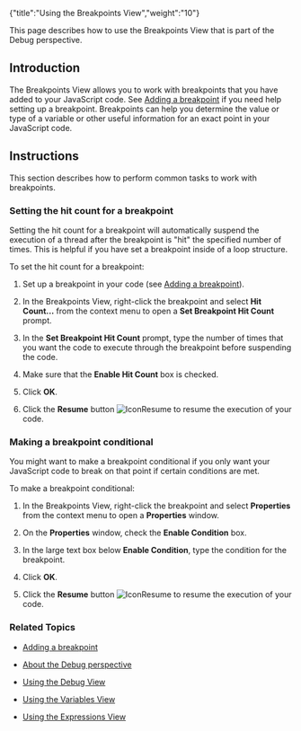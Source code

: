 {"title":"Using the Breakpoints View","weight":"10"}

This page describes how to use the Breakpoints View that is part of the Debug perspective.

## Introduction

The Breakpoints View allows you to work with breakpoints that you have added to your JavaScript code. See [Adding a breakpoint](/docs/appc/Axway_Appcelerator_Studio/Axway_Appcelerator_Studio_Guide/Web_Development/JavaScript_Development/Debugging_JavaScript/Adding_a_breakpoint/) if you need help setting up a breakpoint. Breakpoints can help you determine the value or type of a variable or other useful information for an exact point in your JavaScript code.

## Instructions

This section describes how to perform common tasks to work with breakpoints.

### Setting the hit count for a breakpoint

Setting the hit count for a breakpoint will automatically suspend the execution of a thread after the breakpoint is "hit" the specified number of times. This is helpful if you have set a breakpoint inside of a loop structure.

To set the hit count for a breakpoint:

1. Set up a breakpoint in your code (see [Adding a breakpoint](/docs/appc/Axway_Appcelerator_Studio/Axway_Appcelerator_Studio_Guide/Web_Development/JavaScript_Development/Debugging_JavaScript/Adding_a_breakpoint/)).

2. In the Breakpoints View, right-click the breakpoint and select **Hit Count...** from the context menu to open a **Set Breakpoint Hit Count** prompt.

3. In the **Set Breakpoint Hit Count** prompt, type the number of times that you want the code to execute through the breakpoint before suspending the code.

4. Make sure that the **Enable Hit Count** box is checked.

5. Click **OK**.

6. Click the **Resume** button ![IconResume](/Images/appc/download/attachments/30083105/IconResume.png) to resume the execution of your code.

### Making a breakpoint conditional

You might want to make a breakpoint conditional if you only want your JavaScript code to break on that point if certain conditions are met.

To make a breakpoint conditional:

1. In the Breakpoints View, right-click the breakpoint and select **Properties** from the context menu to open a **Properties** window.

2. On the **Properties** window, check the **Enable Condition** box.

3. In the large text box below **Enable Condition**, type the condition for the breakpoint.

4. Click **OK**.

5. Click the **Resume** button ![IconResume](/Images/appc/download/attachments/30083105/IconResume.png) to resume the execution of your code.

### Related Topics

* [Adding a breakpoint](/docs/appc/Axway_Appcelerator_Studio/Axway_Appcelerator_Studio_Guide/Web_Development/JavaScript_Development/Debugging_JavaScript/Adding_a_breakpoint/)

* [About the Debug perspective](/docs/appc/Axway_Appcelerator_Studio/Axway_Appcelerator_Studio_Guide/Web_Development/JavaScript_Development/Debugging_JavaScript/About_the_Debug_perspective/)

* [Using the Debug View](/docs/appc/Axway_Appcelerator_Studio/Axway_Appcelerator_Studio_Guide/Web_Development/JavaScript_Development/Debugging_JavaScript/About_the_Debug_perspective/Using_the_Debug_View/)

* [Using the Variables View](/docs/appc/Axway_Appcelerator_Studio/Axway_Appcelerator_Studio_Guide/Web_Development/JavaScript_Development/Debugging_JavaScript/About_the_Debug_perspective/Using_the_Variables_View/)

* [Using the Expressions View](/docs/appc/Axway_Appcelerator_Studio/Axway_Appcelerator_Studio_Guide/Web_Development/JavaScript_Development/Debugging_JavaScript/About_the_Debug_perspective/Using_the_Expressions_View/)
